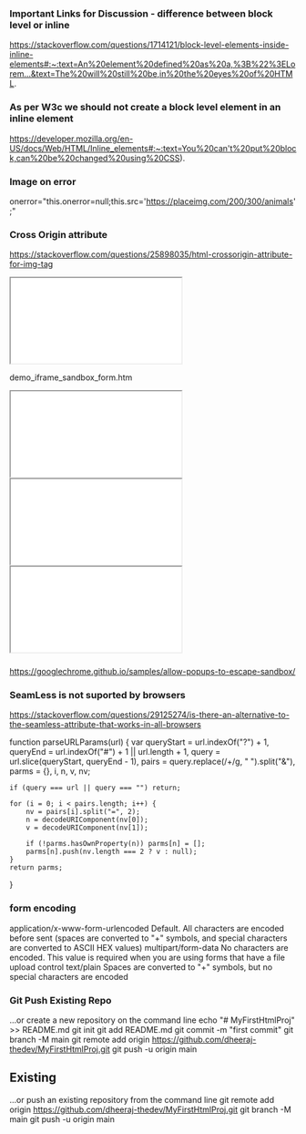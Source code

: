 ### Important Links for Discussion - difference between block level or inline

https://stackoverflow.com/questions/1714121/block-level-elements-inside-inline-elements#:~:text=An%20element%20defined%20as%20a,%3B%22%3ELorem...&text=The%20will%20still%20be,in%20the%20eyes%20of%20HTML.


### As per W3c we should not create a block level element in an inline element 

https://developer.mozilla.org/en-US/docs/Web/HTML/Inline_elements#:~:text=You%20can't%20put%20block,can%20be%20changed%20using%20CSS).

### Image on error  
  onerror="this.onerror=null;this.src='https://placeimg.com/200/300/animals';"

### Cross Origin attribute

https://stackoverflow.com/questions/25898035/html-crossorigin-attribute-for-img-tag

<iframe src="demo_iframe_sandbox_form.htm" sandbox="allow-forms">
  <p>Your browser does not support iframes.</p>
</iframe>

demo_iframe_sandbox_form.htm

<!-- No sandbox there... Popup window won't be sandboxed as well -->
<iframe id="red" src="iframe.html"></iframe>

<!-- This sandboxed frame will allow sandboxed popup window to open popups
     but not to execute JavaScript for instance. -->
<iframe id="green" src="iframe.html" sandbox="allow-popups"></iframe>

<!-- This sandboxed frame will create a clean non sandboxed popup window,
     allowed to execute JavaScript and open popups. -->
<iframe id="blue" src="iframe.html"
        sandbox="allow-popups allow-popups-to-escape-sandbox"></iframe>

### 
https://googlechrome.github.io/samples/allow-popups-to-escape-sandbox/

### SeamLess is not suported by browsers
https://stackoverflow.com/questions/29125274/is-there-an-alternative-to-the-seamless-attribute-that-works-in-all-browsers


function parseURLParams(url) {
    var queryStart = url.indexOf("?") + 1,
        queryEnd   = url.indexOf("#") + 1 || url.length + 1,
        query = url.slice(queryStart, queryEnd - 1),
        pairs = query.replace(/\+/g, " ").split("&"),
        parms = {}, i, n, v, nv;

    if (query === url || query === "") return;

    for (i = 0; i < pairs.length; i++) {
        nv = pairs[i].split("=", 2);
        n = decodeURIComponent(nv[0]);
        v = decodeURIComponent(nv[1]);

        if (!parms.hasOwnProperty(n)) parms[n] = [];
        parms[n].push(nv.length === 2 ? v : null);
    }
    return parms;
}




### form encoding 

application/x-www-form-urlencoded	Default. All characters are encoded before sent (spaces are converted to "+" symbols, and special characters are converted to ASCII HEX values)
multipart/form-data	No characters are encoded. This value is required when you are using forms that have a file upload control
text/plain	Spaces are converted to "+" symbols, but no special characters are encoded


### Git Push Existing Repo

…or create a new repository on the command line
echo "# MyFirstHtmlProj" >> README.md
git init
git add README.md
git commit -m "first commit"
git branch -M main
git remote add origin https://github.com/dheeraj-thedev/MyFirstHtmlProj.git
git push -u origin main

## Existing

…or push an existing repository from the command line
git remote add origin https://github.com/dheeraj-thedev/MyFirstHtmlProj.git
git branch -M main
git push -u origin main


